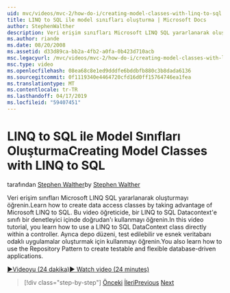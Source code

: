 ```yaml
---
uid: mvc/videos/mvc-2/how-do-i/creating-model-classes-with-linq-to-sql
title: LINQ to SQL ile model sınıfları oluşturma | Microsoft Docs
author: StephenWalther
description: Veri erişim sınıfları Microsoft LINQ SQL yararlanarak oluşturmayı öğrenin. Bu video öğreticide SQL datacontext'e bir LINQ'ı kullanmayı öğrenin...
ms.author: riande
ms.date: 08/20/2008
ms.assetid: d33d89ca-bb2a-4fb2-a0fa-0b423d710acb
msc.legacyurl: /mvc/videos/mvc-2/how-do-i/creating-model-classes-with-linq-to-sql
msc.type: video
ms.openlocfilehash: 08ea68c8e1ed9dddfe6bddbfb880c3b8dada6136
ms.sourcegitcommit: 0f1119340e4464720cfd16d0ff15764746ea1fea
ms.translationtype: MT
ms.contentlocale: tr-TR
ms.lasthandoff: 04/17/2019
ms.locfileid: "59407451"
---
```

# <a name="creating-model-classes-with-linq-to-sql"></a><span data-ttu-id="d7ed4-104">LINQ to SQL ile Model Sınıfları Oluşturma</span><span class="sxs-lookup"><span data-stu-id="d7ed4-104">Creating Model Classes with LINQ to SQL</span></span>

<span data-ttu-id="d7ed4-105">tarafından [Stephen Walther](https://github.com/StephenWalther)</span><span class="sxs-lookup"><span data-stu-id="d7ed4-105">by [Stephen Walther](https://github.com/StephenWalther)</span></span>

<span data-ttu-id="d7ed4-106">Veri erişim sınıfları Microsoft LINQ SQL yararlanarak oluşturmayı öğrenin.</span><span class="sxs-lookup"><span data-stu-id="d7ed4-106">Learn how to create data access classes by taking advantage of Microsoft LINQ to SQL.</span></span> <span data-ttu-id="d7ed4-107">Bu video öğreticide, bir LINQ to SQL Datacontext'e sınıfı bir denetleyici içinde doğrudan'ı kullanmayı öğrenin.</span><span class="sxs-lookup"><span data-stu-id="d7ed4-107">In this video tutorial, you learn how to use a LINQ to SQL DataContext class directly within a controller.</span></span> <span data-ttu-id="d7ed4-108">Ayrıca depo düzeni, test edilebilir ve esnek veritabanı odaklı uygulamalar oluşturmak için kullanmayı öğrenin.</span><span class="sxs-lookup"><span data-stu-id="d7ed4-108">You also learn how to use the Repository Pattern to create testable and flexible database-driven applications.</span></span>

[<span data-ttu-id="d7ed4-109">&#9654;Videoyu (24 dakika)</span><span class="sxs-lookup"><span data-stu-id="d7ed4-109">&#9654; Watch video (24 minutes)</span></span>](https://channel9.msdn.com/Blogs/ASP-NET-Site-Videos/creating-model-classes-with-linq-to-sql)

> [!div class="step-by-step"]
> <span data-ttu-id="d7ed4-110">[Önceki](creating-custom-html-helpers.md)
> [İleri](displaying-a-table-of-database-data.md)</span><span class="sxs-lookup"><span data-stu-id="d7ed4-110">[Previous](creating-custom-html-helpers.md)
[Next](displaying-a-table-of-database-data.md)</span></span>
